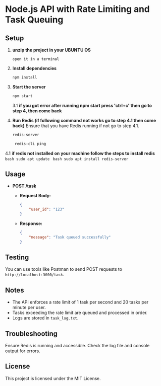 # Node.js API with Rate Limiting and Task Queuing

## Setup

1. **unzip the project in your UBUNTU OS**
    ```
    open it in a terminal
    ```

2. **Install dependencies**
    ```bash
    npm install
    ```

3. **Start the server**
    ```bash
    npm start 
    ```
    3.1 **if you got error after running npm start press 'ctrl+c' then go to step 4, then come back**
    
4. **Run Redis  (if following command not works go to step 4.1 then come back)**
    Ensure that you have Redis running if not go to step 4.1.
    
    ```bash
    redis-server
    ```

    ```bash
     redis-cli ping  
    ```
4.1 **if redis not installed on your machine follow the steps to install redis**
     ```bash
      sudo apt update
      ```
      ```bash
      sudo apt install redis-server
     ```

## Usage

- **POST /task**
    - **Request Body:**
      ```json
      {
          "user_id": "123"
      }
      ```

    - **Response:**
      ```json
      {
          "message": "Task queued successfully"
      }
      ```

## Testing

You can use tools like Postman to send POST requests to `http://localhost:3000/task`.

## Notes

- The API enforces a rate limit of 1 task per second and 20 tasks per minute per user.
- Tasks exceeding the rate limit are queued and processed in order.
- Logs are stored in `task_log.txt`.

## Troubleshooting

Ensure Redis is running and accessible. Check the log file and console output for errors.

## License

This project is licensed under the MIT License.
